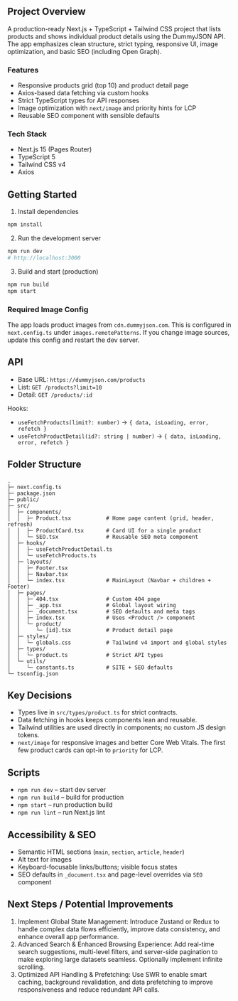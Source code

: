 ## Project Overview

A production-ready Next.js + TypeScript + Tailwind CSS project that lists products and shows individual product details using the DummyJSON API. The app emphasizes clean structure, strict typing, responsive UI, image optimization, and basic SEO (including Open Graph).

### Features

- Responsive products grid (top 10) and product detail page
- Axios-based data fetching via custom hooks
- Strict TypeScript types for API responses
- Image optimization with `next/image` and priority hints for LCP
- Reusable SEO component with sensible defaults

### Tech Stack

- Next.js 15 (Pages Router)
- TypeScript 5
- Tailwind CSS v4
- Axios

## Getting Started

1. Install dependencies

```bash
npm install
```

2. Run the development server

```bash
npm run dev
# http://localhost:3000
```

3. Build and start (production)

```bash
npm run build
npm start
```

### Required Image Config

The app loads product images from `cdn.dummyjson.com`. This is configured in `next.config.ts` under `images.remotePatterns`. If you change image sources, update this config and restart the dev server.

## API

- Base URL: `https://dummyjson.com/products`
- List: `GET /products?limit=10`
- Detail: `GET /products/:id`

Hooks:

- `useFetchProducts(limit?: number)` → `{ data, isLoading, error, refetch }`
- `useFetchProductDetail(id?: string | number)` → `{ data, isLoading, error, refetch }`

## Folder Structure

```
.
├─ next.config.ts
├─ package.json
├─ public/
├─ src/
│  ├─ components/
│  │  ├─ Product.tsx           # Home page content (grid, header, refresh)
│  │  ├─ ProductCard.tsx       # Card UI for a single product
│  │  └─ SEO.tsx               # Reusable SEO meta component
│  ├─ hooks/
│  │  ├─ useFetchProductDetail.ts
│  │  └─ useFetchProducts.ts
│  ├─ layouts/
│  │  ├─ Footer.tsx
│  │  ├─ Navbar.tsx
│  │  └─ index.tsx             # MainLayout (Navbar + children + Footer)
│  ├─ pages/
│  │  ├─ 404.tsx               # Custom 404 page
│  │  ├─ _app.tsx              # Global layout wiring
│  │  ├─ _document.tsx         # SEO defaults and meta tags
│  │  ├─ index.tsx             # Uses <Product /> component
│  │  └─ product/
│  │     └─ [id].tsx           # Product detail page
│  ├─ styles/
│  │  └─ globals.css           # Tailwind v4 import and global styles
│  ├─ types/
│  │  └─ product.ts            # Strict API types
│  └─ utils/
│     └─ constants.ts          # SITE + SEO defaults
└─ tsconfig.json
```

## Key Decisions

- Types live in `src/types/product.ts` for strict contracts.
- Data fetching in hooks keeps components lean and reusable.
- Tailwind utilities are used directly in components; no custom JS design tokens.
- `next/image` for responsive images and better Core Web Vitals. The first few product cards can opt-in to `priority` for LCP.

## Scripts

- `npm run dev` – start dev server
- `npm run build` – build for production
- `npm start` – run production build
- `npm run lint` – run Next.js lint

## Accessibility & SEO

- Semantic HTML sections (`main`, `section`, `article`, `header`)
- Alt text for images
- Keyboard-focusable links/buttons; visible focus states
- SEO defaults in `_document.tsx` and page-level overrides via `SEO` component

## Next Steps / Potential Improvements

1. Implement Global State Management: Introduce Zustand or Redux to handle complex data flows efficiently, improve data consistency, and enhance overall app performance.
2. Advanced Search & Enhanced Browsing Experience: Add real-time search suggestions, multi-level filters, and server-side pagination to make exploring large datasets seamless. Optionally implement infinite scrolling.
3. Optimized API Handling & Prefetching: Use SWR to enable smart caching, background revalidation, and data prefetching to improve responsiveness and reduce redundant API calls.
